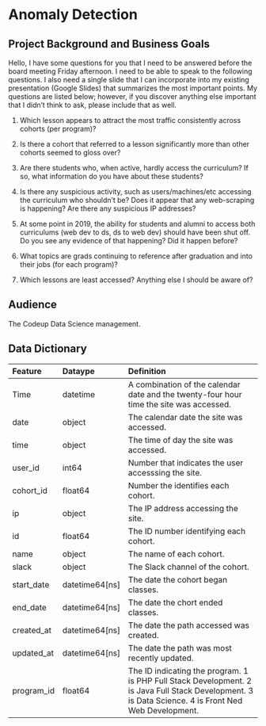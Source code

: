 # Anomaly Detection 

## Project Background and Business Goals

Hello,
I have some questions for you that I need to be answered before the board meeting Friday afternoon. I need to be able to speak to the following questions. I also need a single slide that I can incorporate into my existing presentation (Google Slides) that summarizes the most important points. My questions are listed below; however, if you discover anything else important that I didn’t think to ask, please include that as well.

1. Which lesson appears to attract the most traffic consistently across cohorts (per program)?

2. Is there a cohort that referred to a lesson significantly more than other cohorts seemed to gloss over?

3. Are there students who, when active, hardly access the curriculum? If so, what information do you have about these students?

4. Is there any suspicious activity, such as users/machines/etc accessing the curriculum who shouldn’t be? Does it appear that any web-scraping is happening? Are there any suspicious IP addresses?

5. At some point in 2019, the ability for students and alumni to access both curriculums (web dev to ds, ds to web dev) should have been shut off. Do you see any evidence of that happening? Did it happen before?

6. What topics are grads continuing to reference after graduation and into their jobs (for each program)?

7. Which lessons are least accessed?
Anything else I should be aware of?

## Audience 

The Codeup Data Science management. 

## Data Dictionary

| Feature    | Dataype        | Definition                                                                                                                                           |
|:-----------|:---------------|:-----------------------------------------------------------------------------------------------------------------------------------------------------|
| Time       | datetime       | A combination of the calendar date and the twenty-four hour time the site was accessed.                                                              |
| date       | object         | The calendar date the site was accessed.                                                                                                             |
| time       | object         | The time of day the site was accessed.                                                                                                               |
| user_id    | int64          | Number that indicates the user accesssing the site.                                                                                                  |
| cohort_id  | float64        | Number the identifies each cohort.                                                                                                                   |
| ip         | object         | The IP address accessing the site.                                                                                                                   |
| id         | float64        | The ID number identifying each cohort.                                                                                                               |
| name       | object         | The name of each cohort.                                                                                                                             |
| slack      | object         | The Slack channel of the cohort.                                                                                                                     |
| start_date | datetime64[ns] | The date the cohort began classes.                                                                                                                   |
| end_date   | datetime64[ns] | The date the chort ended classes.                                                                                                                    |
| created_at | datetime64[ns] | The date the path accessed was created.                                                                                                              |
| updated_at | datetime64[ns] | The date the path was most recently updated.                                                                                                         |
| program_id | float64        | The ID indicating the program. 1 is PHP Full Stack Development. 2 is Java Full Stack Development. 3 is Data Science. 4 is Front Ned Web Development. |